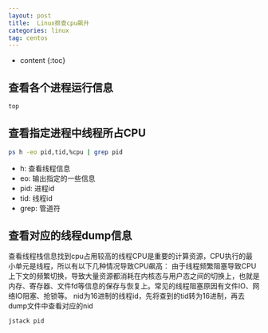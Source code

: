 ```yaml
---
layout: post
title:  Linux排查cpu飙升
categories: linux
tag: centos
---
```



* content
{:toc}


## 查看各个进程运行信息

```sh
top
```

## 查看指定进程中线程所占CPU

```sh
ps h -eo pid,tid,%cpu | grep pid
```

- h: 查看线程信息
- eo: 输出指定的一些信息
- pid: 进程id
- tid: 线程id
- grep: 管道符

## 查看对应的线程dump信息

查看线程栈信息找到cpu占用较高的线程CPU是重要的计算资源，CPU执行的最小单元是线程，所以有以下几种情况导致CPU飙高：
由于线程频繁阻塞导致CPU上下文的频繁切换，导致大量资源都消耗在内核态与用户态之间的切换上，也就是内存、寄存器、文件fd等信息的保存与恢复上。常见的线程阻塞原因有文件IO、网络IO阻塞、抢锁等。
nid为16进制的线程id，先将查到的tid转为16进制，再去dump文件中查看对应的nid
```sh
jstack pid
```

